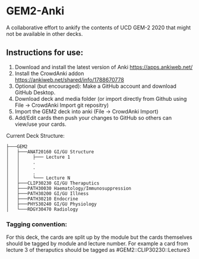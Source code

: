 # GEM2-Anki

A collaborative effort to ankify the contents of UCD GEM-2 2020 that might not be available in other decks.

## Instructions for use:

1) Download and install the latest version of Anki https://apps.ankiweb.net/ 
2) Install the CrowdAnki addon https://ankiweb.net/shared/info/1788670778
3) Optional (but encouraged): Make a GitHub account and download GitHub Desktop.
4) Download deck and media folder (or import directly from Github using File -> CrowdAnki Import git repositry)
4) Import the GEM2 deck into anki (File -> CrowdAnki Import)
5) Add/Edit cards then push your changes to GitHub so others can view/use your cards.

Current Deck Structure:
```
├───GEM2
│   ├───ANAT20160 GI/GU Structure
│   │     ├─── Lecture 1
│   │     .
│   │     .
│   │     .
│   │     └─── Lecture N
│   ├───CLIP30230 GI/GU Theraputics
│   ├───PATH30030 Haematology/Immunosuppression
│   ├───PATH30200 GI/GU Illness
│   ├───PATH30210 Endocrine
│   ├───PHYS30240 GI/GU Physiology
│   └───RDGY30470 Radiology
```

### Tagging convention:
For this deck, the cards are split up by the module but the cards themselves should be tagged by module and lecture number. For example a card from lecture 3 of theraputics should be tagged as #GEM2::CLIP30230::Lecture3
